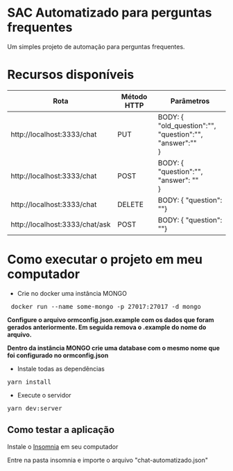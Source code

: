 # SAC Automatizado para perguntas frequentes
Um simples projeto de automação para perguntas frequentes.

# Recursos disponíveis

| Rota                           | Método HTTP | Parâmetros                                                          |
|--------------------------------|-------------|---------------------------------------------------------------------|
| http://localhost:3333/chat     | PUT         | BODY: {<br>"old_question":"",<br>"question":"",<br>"answer":""<br>} |
| http://localhost:3333/chat     | POST        | BODY: {<br>"question":"",<br>"answer": ""<br>}                      |
| http://localhost:3333/chat     | DELETE      | BODY: { "question": ""}                                             |
| http://localhost:3333/chat/ask | POST        | BODY: { "question": ""}                                             |

# Como executar o projeto em meu computador

- Crie no docker uma instância MONGO

<pre> docker run --name some-mongo -p 27017:27017 -d mongo</pre>

**Configure o arquivo ormconfig.json.example com os dados que foram gerados anteriormente. Em seguida remova o .example do nome do arquivo.**

**Dentro da instância MONGO crie uma database com o mesmo nome que foi configurado no ormconfig.json**


- Instale todas as dependências

<pre>yarn install</pre>


- Execute o servidor

<pre>yarn dev:server</pre>

## Como testar a aplicação

Instale o [Insomnia](https://insomnia.rest/) em seu computador

Entre na pasta insomnia e importe o arquivo "chat-automatizado.json"
